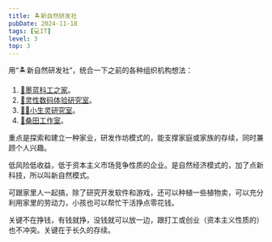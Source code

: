 ```yaml
---
title: 🏝新自然研发社
pubDate: 2024-11-18
tags: [💻IT]
level: 3
top: 3
---
```


用“🏝新自然研发社”，统合一下之前的各种组织机构想法：

1. [🌌墨蓝科工之家](/lab/20240712a-blue-home)。
2. [💖灵性数码体验研究室](/lab/20240727a-pink-lab)。
3. [🧚‍♀️小生灵研究室](/lab/20240825b-little-life-lab)。
4. [🌈桑田工作室](/lab/20241015b-mulberry-field)。

重点是探索和建立一种家业，研发作坊模式的，能支撑家庭或家族的存续，同时兼顾个人兴趣。

低风险低收益，低于资本主义市场竞争性质的企业。是自然经济模式的，加了点新科技，所以叫新自然模式。

可跟家里人一起搞，除了研究开发软件和游戏，还可以种植一些植物卖，可以充分利用家里的劳动力，小孩也可以帮忙干活挣点零花钱。

关键不在挣钱，有钱就挣，没钱就可以放一边，跟打工或创业（资本主义性质的）也不冲突。关键在于长久的存续。
